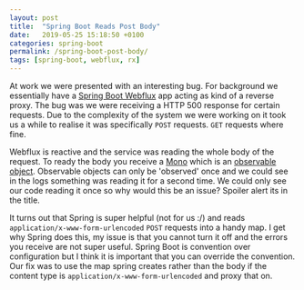 ```yaml
---
layout: post
title:  "Spring Boot Reads Post Body"
date:   2019-05-25 15:18:50 +0100
categories: spring-boot
permalink: /spring-boot-post-body/
tags: [spring-boot, webflux, rx]
---
```


At work we were presented with an interesting bug.
For background we essentially have a [Spring Boot Webflux](https://spring.io/guides/gs/reactive-rest-service/) app acting as kind of a reverse proxy.
The bug was we were receiving a HTTP 500 response for certain requests. 
Due to the complexity of the system we were working on it took us a while to realise it was specifically `POST` requests.
`GET` requests where fine.

Webflux is reactive and the service was reading the whole body of the request.
To ready the body you receive a [Mono](https://www.baeldung.com/reactor-core) which is an [observable object](http://reactivex.io/documentation/observable.html).
Observable objects can only be 'observed' once and we could see in the logs something was reading it for a second time.
We could only see our code reading it once so why would this be an issue?
Spoiler alert its in the title.

It turns out that Spring is super helpful (not for us :/) and reads `application/x-www-form-urlencoded` `POST` requests into a handy map.
I get why Spring does this, my issue is that you cannot turn it off and the errors you receive are not super useful.
Spring Boot is convention over configuration but I think it is important that you can override the convention.
Our fix was to use the map spring creates rather than the body if the content type is `application/x-www-form-urlencoded` and proxy that on.
